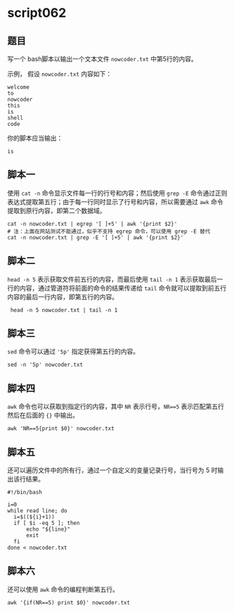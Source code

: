# script062
## 题目

写一个 bash脚本以输出一个文本文件 `nowcoder.txt` 中第5行的内容。

示例， 假设 `nowcoder.txt` 内容如下：
```text
welcome
to
nowcoder
this
is
shell
code
```

你的脚本应当输出：
```text
is
```





## 脚本一

使用 `cat -n` 命令显示文件每一行的行号和内容；然后使用 `grep -E` 命令通过正则表达式提取第五行；由于每一行同时显示了行号和内容，所以需要通过 `awk` 命令提取到原行内容，即第二个数据域。

```shell
cat -n nowcoder.txt | egrep '[ ]+5' | awk '{print $2}'
# 注：上面在网站测试不能通过，似乎不支持 egrep 命令，可以使用 grep -E 替代
cat -n nowcoder.txt | grep -E '[ ]+5' | awk '{print $2}'
```





## 脚本二

`head -n 5` 表示获取文件前五行的内容，而最后使用 `tail -n 1` 表示获取最后一行的内容，通过管道符将前面的命令的结果传递给 `tail` 命令就可以提取到前五行内容的最后一行内容，即第五行的内容。

```shell
 head -n 5 nowcoder.txt | tail -n 1
```





## 脚本三

`sed` 命令可以通过 `'5p'` 指定获得第五行的内容。

```shell
sed -n '5p' nowcoder.txt
```





## 脚本四

`awk` 命令也可以获取到指定行的内容，其中 `NR` 表示行号，`NR==5` 表示匹配第五行然后在后面的 `{}` 中输出。

```shell
awk 'NR==5{print $0}' nowcoder.txt
```





## 脚本五

还可以遍历文件中的所有行，通过一个自定义的变量记录行号，当行号为 5 时输出该行结果。

```shell
#!/bin/bash

i=0
while read line; do
  i=$((${i}+1))
  if [ $i -eq 5 ]; then
      echo "${line}"
      exit
  fi
done < nowcoder.txt
```





## 脚本六

还可以使用 `awk` 命令的编程判断第五行。

```shell
awk '{if(NR==5) print $0}' nowcoder.txt
```